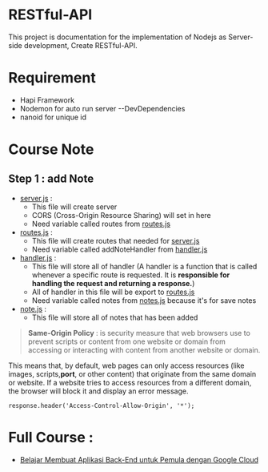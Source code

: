 # RESTful-API
This project is documentation for the implementation of Nodejs as Server-side development, Create RESTful-API. 

# Requirement
- Hapi Framework
- Nodemon for auto run server --DevDependencies
- nanoid for unique id

# Course Note 
## Step 1 : add Note
- [server.js](server.js) :
    - This file will create server
    - CORS (Cross-Origin Resource Sharing) will set in here
    - Need variable called routes from [routes.js](routes.js)
- [routes.js](routes.js) :
    - This file will create routes that needed for [server.js](server.js)
    - Need variable called addNoteHandler from [handler.js](handler.js)
- [handler.js](handler.js) :
    - This file will store all of handler (A handler is a function that is called whenever a specific route is requested. It is **responsible for handling the request and returning a response.**)
    - All of handler in this file will be export to [routes.js](routes.js)
    - Need variable called notes from [notes.js](note.js) because it's for save notes
- [note.js](notes.js) :
    - This file will store all of notes that has been added
> **Same-Origin Policy** : is security measure that web browsers use to prevent scripts or content from one website or domain
> from accessing or interacting with content from another website or domain. 

This means that, by default, web pages can only access resources (like images, scripts,**port**, or other content) that originate from the same domain or website. If a website tries to access resources from a different domain, the browser will block it and display an error message.

```
response.header('Access-Control-Allow-Origin', '*');
```




# Full Course :
- [Belajar Membuat Aplikasi Back-End untuk Pemula dengan Google Cloud](https://www.dicoding.com/academies/342)